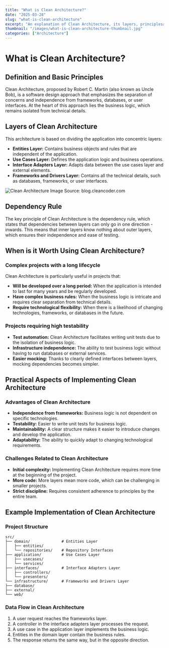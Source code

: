 ```yaml
---
title: "What is Clean Architecture?"
date: "2025-03-28"
slug: "what-is-clean-architecture"
excerpt: "An explanation of Clean Architecture, its layers, principlesand benefits."
thumbnail: "/images/what-is-clean-architecture-thumbnail.jpg"
categories: ["Architecture"]
---
```


# What is Clean Architecture?

## Definition and Basic Principles

Clean Architecture, proposed by Robert C. Martin (also known as Uncle Bob), is a software design approach that emphasizes the separation of concerns and independence from frameworks, databases, or user interfaces. At the heart of this approach lies the business logic, which remains isolated from technical details.

## Layers of Clean Architecture

This architecture is based on dividing the application into concentric layers:

* **Entities Layer:** Contains business objects and rules that are independent of the application.
* **Use Cases Layer:** Defines the application logic and business operations.
* **Interface Adapters Layer:** Adapts data between the use cases layer and external elements.
* **Frameworks and Drivers Layer:** Contains all the technical details, such as databases, frameworks, or user interfaces.

![Clean Architecture Image](/what-is-clean-architecture-architecture.png)
Source: blog.cleancoder.com

## Dependency Rule

The key principle of Clean Architecture is the dependency rule, which states that dependencies between layers can only go in one direction - inwards. This means that inner layers know nothing about outer layers, which ensures their independence and ease of testing.

## When is it Worth Using Clean Architecture?

### Complex projects with a long lifecycle

Clean Architecture is particularly useful in projects that:

* **Will be developed over a long period:** When the application is intended to last for many years and be regularly developed.
* **Have complex business rules:** When the business logic is intricate and requires clear separation from technical details.
* **Require technological flexibility:** When there is a likelihood of changing technologies, frameworks, or databases in the future.

### Projects requiring high testability

* **Test automation:** Clean Architecture facilitates writing unit tests due to the isolation of business logic.
* **Infrastructure independence:** The ability to test business logic without having to run databases or external services.
* **Easier mocking:** Thanks to clearly defined interfaces between layers, mocking dependencies becomes simpler.

## Practical Aspects of Implementing Clean Architecture

### Advantages of Clean Architecture

* **Independence from frameworks:** Business logic is not dependent on specific technologies.
* **Testability:** Easier to write unit tests for business logic.
* **Maintainability:** A clear structure makes it easier to introduce changes and develop the application.
* **Adaptability:** The ability to quickly adapt to changing technological requirements.

### Challenges Related to Clean Architecture

* **Initial complexity:** Implementing Clean Architecture requires more time at the beginning of the project.
* **More code:** More layers mean more code, which can be challenging in smaller projects.
* **Strict discipline:** Requires consistent adherence to principles by the entire team.

## Example Implementation of Clean Architecture

### Project Structure

```text
src/
├── domain/              # Entities Layer
│   ├── entities/
│   └── repositories/    # Repository Interfaces
├── application/         # Use Cases Layer
│   ├── usecases/
│   └── services/
├── interfaces/          # Interface Adapters Layer
│   ├── controllers/
│   └── presenters/
└── infrastructure/      # Frameworks and Drivers Layer
├── database/
├── external/
└── web/
```

### Data Flow in Clean Architecture

1.  A user request reaches the frameworks layer.
2.  A controller in the interface adapters layer processes the request.
3.  A use case in the application layer implements the business logic.
4.  Entities in the domain layer contain the business rules.
5.  The response returns the same way, but in the opposite direction.

